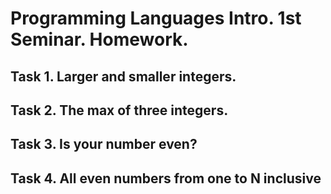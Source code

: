 # Programming Languages Intro. 1st Seminar. Homework.

## Task 1. Larger and smaller integers.  
## Task 2. The max of three integers.
## Task 3. Is your number even?
## Task 4. All even numbers from one to N inclusive